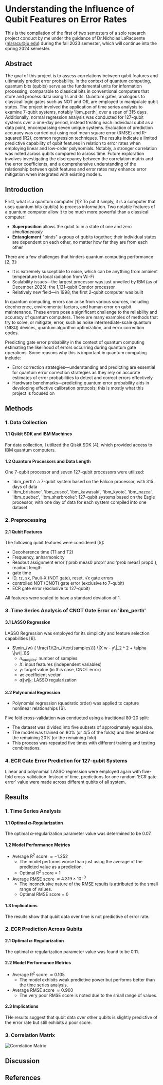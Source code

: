 # Understanding the Influence of Qubit Features on Error Rates
This is the compilation of the first of two semesters of a solo research project conduct by me under the guidance of Dr.Nicholas LaRacuente (nlaracu@iu.edu) during the fall 2023 semester, which will continue into the spring 2024 semester.


## Abstract
The goal of this project is to assess correlations between qubit features and ultimately predict error probability. In the context of quantum computing, quantum bits (qubits) serve as the fundamental units for information processing, comparable to classical bits in conventional computers that store and process data using 1s and 0s. Quantum gates, analogous to classical logic gates such as NOT and OR, are employed to manipulate qubit states. The project involved the application of time series analysis to examine 7-qubit systems, notably 'ibm_perth', over a span of 315 days. Additionally, normal regression analysis was conducted for 127-qubit systems over a one-day period, instead treating each individual qubit as a data point, encompassing seven unique systems. Evaluation of prediction accuracy was carried out using root mean square error (RMSE) and R-squared (R2), common regression techniques. The results indicate a limited predictive capability of qubit features in relation to error rates when employing linear and low-order polynomials. Notably, a stronger correlation was noted across qubits compared to across time. Future exploration involves investigating the discrepancy between the correlation matrix and the error coefficients, and a comprehensive understanding of the relationship between qubit features and error rates may enhance error mitigation when integrated with existing models.

## Introduction
First, what is a quantum computer [1]? To put it simply, it is a computer that uses quantum bits (qubits) to process information. Two notable features of a quantum computer allow it to be much more powerful than a classical computer:
 * **Superposition** allows the qubit to in a state of one and zero *simultaneously*
 * **Entanglement** "binds" a group of qubits together; their individual states are dependent on each other, no matter how far they are from each other

There are a few challenges that hinders quantum computing performance [2, 3]:
 * It is extremely susceptible to noise, which can be anything from ambient temperature to local radiation from Wi-Fi
 * Scalability issues&mdash;the largest processor was just unveiled by IBM (as of December 2023): the 1,121-qubit Condor processor
 * Relatively new field&mdash;in 1998, the first 2-qubit computer was built

In quantum computing, errors can arise from various sources, including decoherence, environmental factors, and human error on qubit maintenance. These errors pose a significant challenge to the reliability and accuracy of quantum computers. There are many examples of methods that try to solve, or mitigate, error, such as noise intermediate-scale quantum (NISQ) devices, quantum algorithm optimization, and error correction codes.

Predicting gate error probability in the context of quantum computing estimating the likelihood of errors occurring during quantum gate operations. Some reasons why this is important in quantum computing include:
 * Error correction strategies&mdash;understanding and predicting are essential for quantum error correction strategies as they rely on accurate estimates of error probabilities to detect and correct errors effectively
 * Hardware benchmarks&mdash;predicting quantum error probability aids in developing effective calibration protocols; this is mostly what this project is focused on


## Methods
### 1. Data Collection
#### 1.1 Qsikit SDK and IBM Machines
For data collection, I utilized the Qiskit SDK [4], which provided access to IBM quantum computers.

#### 1.2 Quantum Processors and Data Length
One 7-qubit processor and seven 127-qubit processors were utilized:
 * 'ibm_perth': a 7-qubit system based on the Falcon processor, with 315 days of data
 * 'ibm_brisbane', 'ibm_cusco', 'ibm_kawasaki', 'ibm_kyoto', 'ibm_nazca', 'ibm_quebec', 'ibm_sherbrooke': 127-qubit systems based on the Eagle processor, with one day of data for each system compiled into one dataset

### 2. Preprocessing
#### 2.1 Qubit Features
The following qubit features were considered [5]:
 * Decoherence time (T1 and T2)
 * Frequency, anharmonicity
 * Readout assignment error ('prob meas0 prop1' and 'prob meas1 prop0'), readout length
 * gate time
 * ID, rz, sx, Pauli-X (NOT gate), reset, √x gate errors
 * controlled NOT (CNOT) gate error (exclusive to 7-qubit)
 * ECR gate error (exclusive to 127-qubit)

All features were scaled to have a standard deviation of 1.

### 3. Time Series Analysis of CNOT Gate Error on 'ibm_perth'
#### 3.1 LASSO Regression
LASSO Regression was employed for its simplicity and feature selection capabilities [6].
* $\min_{w} { \frac{1}{2n_{\text{samples}}} \|X w - y\|_2 ^ 2 + \alpha \|w\|_1}$
  * $n_{samples}$: number of samples
  * $X$: input features (independent variables)
  * $y$: target value (in this case, CNOT error)
  * $w$: coefficient vector
  * $a\|w\|_1$: LASSO regularization
#### 3.2 Polynomial Regression
* Polynomial regression (quadratic order) was applied to capture nonlinear relationships [6].

Five fold cross-validation was conducted using a traditional 80-20 split:
* The dataset was divided into five subsets of approximately equal size.
* The model was trained on 80% (or 4/5 of the folds) and then tested on the remaining 20% (or the remaining fold).
* This process was repeated five times with different training and testing combinations.

### 4. ECR Gate Error Prediction for 127-qubit Systems
Linear and polynomial LASSO regression were employed again with five-fold cross-validation. Instead of time, predictions for one random 'ECR gate error' value were made across different qubits of all system.

## Results
### 1. Time Series Analysis
#### 1.1 Optimal $\alpha$-Regularization
The optimal $\alpha$-regularization parameter value was determined to be $0.07$.
#### 1.2 Model Performance Metrics
* Average R$^2$ score $\approx -1.252$
  * The model performs worse than just using the average of the predicted value as a prediction.
  * Optimal R$^2$ score = $1$
* Average RMSE score $\approx 4.319 \times 10^{-3}$
  * The inconclusive nature of the RMSE results is attributed to the small range of values.
  * Optimal RMSE score = $0$
#### 1.3 Implications
The results show that qubit data over time is not predictive of error rate.

### 2. ECR Prediction Across Qubits
#### 2.1 Optimal $\alpha$-Regularization
The optimal $\alpha$-regularization parameter value was found to be $0.11$.
#### 2.2 Model Performance Metrics
* Average R$^2$ score $\approx 0.105$
  * The model exhibits weak predictive power but performs better than the time series analysis.
* Average RMSE score $\approx 0.900$
  * The very poor RMSE score is noted due to the small range of values.
#### 2.3 Implications
THe results suggest that qubit data over other qubits is slightly predictive of the error rate but still exhibits a poor score.

### 3. Correlation Matrix
![Correlation Matrix](https://github.com/AuroraArc/qubit-feature-analysis/blob/main/images/corrmatrix.png)

## Discussion
## References
